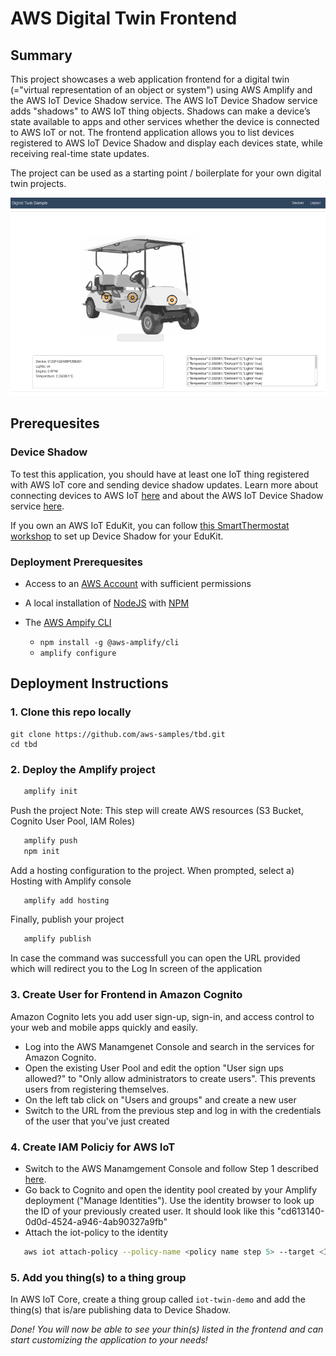 # AWS Digital Twin Frontend

## Summary
This project showcases a web application frontend for a digital twin (="virtual representation of an object or system") using AWS Amplify and the AWS IoT Device Shadow service. The AWS IoT Device Shadow service adds "shadows" to AWS IoT thing objects. Shadows can make a device’s state available to apps and other services whether the device is connected to AWS IoT or not. 
The frontend application allows you to list devices registered to AWS IoT Device Shadow and display each devices state, while receiving real-time state updates.

The project can be used as a starting point / boilerplate for your own digital twin projects.

![IoT_Frontend](./img/digital-twin-frontend.png)


## Prerequesites
### Device Shadow
To test this application, you should have at least one IoT thing registered with AWS IoT core and sending device shadow updates. Learn more about connecting devices to AWS IoT [here](https://docs.aws.amazon.com/iot/latest/developerguide/iot-connect-devices.html) and about the AWS IoT Device Shadow service [here](https://docs.aws.amazon.com/iot/latest/developerguide/iot-device-shadows.html).

If you own an AWS IoT EduKit, you can follow [this SmartThermostat workshop](https://catalog.us-east-1.prod.workshops.aws/workshops/0fc6bf2c-f59c-4490-9254-ef604942f5d3/en-US/smart-thermostat) to set up Device Shadow for your EduKit.

### Deployment Prerequesites
+ Access to an [AWS Account](https://aws.amazon.com/mobile/details/) with sufficient permissions

+ A local installation of [NodeJS](https://nodejs.org/en/download/) with [NPM](https://docs.npmjs.com/getting-started/installing-node)

+ The [AWS Ampify CLI](https://aws-amplify.github.io/)
  - `npm install -g @aws-amplify/cli`
  - `amplify configure` 

## Deployment Instructions

### 1. Clone this repo locally

```
git clone https://github.com/aws-samples/tbd.git
cd tbd
```

### 2. Deploy the Amplify project

```bash
   amplify init
```

Push the project
Note: This step will create AWS resources (S3 Bucket, Cognito User Pool, IAM Roles) 

```bash
   amplify push
   npm init
```

Add a hosting configuration to the project. When prompted, select a) Hosting with Amplify console

```bash 
   amplify add hosting
```
  
Finally, publish your project
     
```bash 
   amplify publish
```

In case the command was successfull you can open the URL provided which will redirect you to the Log In screen of the application 


### 3. Create User for Frontend in Amazon Cognito 

Amazon Cognito lets you add user sign-up, sign-in, and access control to your web and mobile apps quickly and easily. 
* Log into the AWS Manamgenet Console and search in the services for Amazon Cognito. 
* Open the existing User Pool and edit the option "User sign ups allowed?" to "Only allow administrators to create users". This prevents users from registering themselves.
* On the left tab click on "Users and groups" and create a new user 
* Switch to the URL from the previous step and log in with the credentials of the user that you've just created

### 4. Create IAM Policiy for AWS IoT

* Switch to the AWS Manamgement Console and follow Step 1 described [here](https://docs.amplify.aws/lib/pubsub/getting-started/q/platform/js/#aws-iot). 
* Go back to Cognito and open the identity pool created by your Amplify deployment ("Manage Identities"). Use the identity browser to look up the ID of your previously created user. It should look like this "cd613140-0d0d-4524-a946-4ab90327a9fb"
* Attach the iot-policy to the identity
```bash 
   aws iot attach-policy --policy-name <policy name step 5> --target <Identity ID>
```

### 5. Add you thing(s) to a thing group

In AWS IoT Core, create a thing group called `iot-twin-demo` and add the thing(s) that is/are publishing data to Device Shadow.

*Done! You will now be able to see your thin(s) listed in the frontend and can start customizing the application to your needs!*


